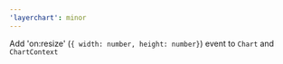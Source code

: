 ```yaml
---
'layerchart': minor
---
```


Add 'on:resize' (`{ width: number, height: number}`) event to `Chart` and `ChartContext`
